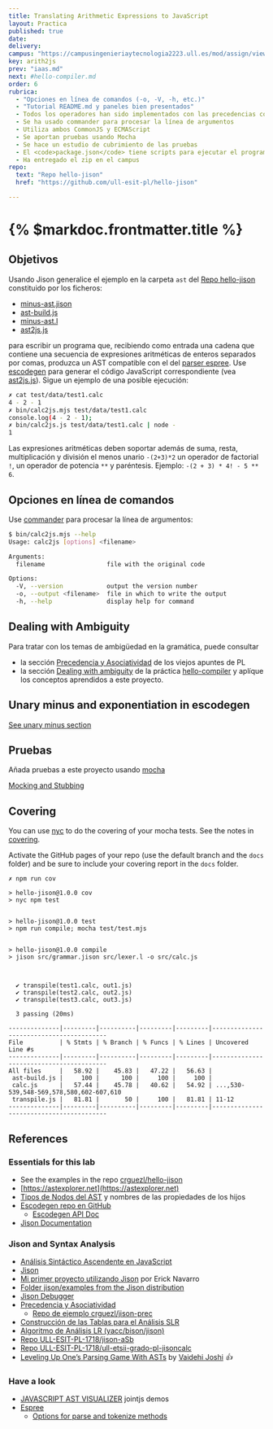```yaml
---
title: Translating Arithmetic Expressions to JavaScript
layout: Practica
published: true
date:
delivery:
campus: "https://campusingenieriaytecnologia2223.ull.es/mod/assign/view.php?id=20502"
key: arith2js
prev: "iaas.md"
next: #hello-compiler.md
order: 6
rubrica:
  - "Opciones en línea de comandos (-o, -V, -h, etc.)"
  - "Tutorial README.md y paneles bien presentados"
  - Todos los operadores han sido implementados con las precedencias correctas
  - Se ha usado commander para procesar la línea de argumentos
  - Utiliza ambos CommonJS y ECMAScript 
  - Se aportan pruebas usando Mocha
  - Se hace un estudio de cubrimiento de las pruebas
  - El <code>package.json</code> tiene scripts para ejecutar el programa
  - Ha entregado el zip en el campus
repo:
  text: "Repo hello-jison"
  href: "https://github.com/ull-esit-pl/hello-jison"

---
```


# {% $markdoc.frontmatter.title %}

## Objetivos

Usando Jison generalice el ejemplo en la carpeta `ast` del [Repo hello-jison](https://github.com/ull-esit-pl/hello-jison) constituido por los ficheros:

* [minus-ast.jison](https://github.com/ULL-ESIT-PL/hello-jison/blob/master/ast/minus-ast.jison) 
* [ast-build.js](https://github.com/ULL-ESIT-PL/hello-jison/blob/master/ast/ast-build.js)
* [minus-ast.l](https://github.com/ULL-ESIT-PL/hello-jison/blob/master/ast/minus-ast.l)
* [ast2js.js](https://github.com/ULL-ESIT-PL/hello-jison/blob/master/ast/ast2js.js)

para escribir un programa que, recibiendo como entrada una cadena que contiene una secuencia de expresiones aritméticas de enteros separados por comas, produzca un AST compatible con el del [parser espree](https://github.com/eslint/espree). 
Use [escodegen](https://github.com/estools/escodegen) para generar el código JavaScript correspondiente (vea [ast2js.js](https://github.com/ULL-ESIT-PL/hello-jison/blob/master/ast/ast2js.js)). Sigue un ejemplo de una posible ejecución:

```bash
✗ cat test/data/test1.calc 
4 - 2 - 1                                                                                       
✗ bin/calc2js.mjs test/data/test1.calc 
console.log(4 - 2 - 1);
✗ bin/calc2js.js test/data/test1.calc | node -
1
```

Las expresiones aritméticas deben soportar además de suma, resta, multiplicación y división el menos unario `-(2+3)*2`   un operador de factorial `!`, un operador de potencia `**` y paréntesis. Ejemplo: `-(2 + 3) * 4! - 5 ** 6`.

## Opciones en línea de comandos

Use [commander](https://github.com/tj/commander.js#readme) para procesar la línea de argumentos:
  
```bash
$ bin/calc2js.mjs --help
Usage: calc2js [options] <filename>

Arguments:
  filename                 file with the original code

Options:
  -V, --version            output the version number
  -o, --output <filename>  file in which to write the output
  -h, --help               display help for command
```

## Dealing with Ambiguity

Para tratar con los temas de ambigüedad en la gramática,
puede consultar 

* la sección [Precedencia y Asociatividad](https://crguezl.github.io/pl-html/node57.html) de los viejos apuntes de PL
* la sección [Dealing with ambiguity](/practicas/hello-compiler.html#dealing-with-ambiguity) de la práctica [hello-compiler](/practicas/hello-compiler.html) y aplíque los conceptos aprendidos a este proyecto.

## Unary minus and exponentiation in escodegen

[See unary minus section](/assets/unaryminus-exponenciation-escodegen)

## Pruebas

Añada pruebas a este proyecto usando [mocha](/temas/introduccion-a-javascript/mocha.html)


[Mocking and Stubbing](/temas/introduccion-a-javascript/mocking-stubbing)


## Covering 

You can use  [nyc](https://www.npmjs.com/package/nyc) to do the covering of your mocha tests.
See the notes in [covering](/temas/introduccion-a-javascript/covering). 

Activate the GitHub pages of your repo (use the default branch and the `docs` folder) and be sure to include your covering report in the `docs` folder.

```
✗ npm run cov

> hello-jison@1.0.0 cov
> nyc npm test


> hello-jison@1.0.0 test
> npm run compile; mocha test/test.mjs


> hello-jison@1.0.0 compile
> jison src/grammar.jison src/lexer.l -o src/calc.js



  ✔ transpile(test1.calc, out1.js)
  ✔ transpile(test2.calc, out2.js)
  ✔ transpile(test3.calc, out3.js)

  3 passing (20ms)

--------------|---------|----------|---------|---------|-----------------------------------------
File          | % Stmts | % Branch | % Funcs | % Lines | Uncovered Line #s                       
--------------|---------|----------|---------|---------|-----------------------------------------
All files     |   58.92 |    45.83 |   47.22 |   56.63 |                                         
 ast-build.js |     100 |      100 |     100 |     100 |                                         
 calc.js      |   57.44 |    45.78 |   40.62 |   54.92 | ...,530-539,548-569,578,580,602-607,610 
 transpile.js |   81.81 |       50 |     100 |   81.81 | 11-12                                   
--------------|---------|----------|---------|---------|-----------------------------------------
```

## References

### Essentials for this lab

* See the examples in the repo [crguezl/hello-jison](https://github.com/crguezl/hello-jison)
* [https://astexplorer.net](https://astexplorer.net)
* [Tipos de Nodos del AST](/temas/introduccion-a-pl/espree-visitorkeys) y nombres de las propiedades de los hijos
* [Escodegen repo en GitHub](https://github.com/estools/escodegen)
  - [Escodegen API Doc](https://github.com/estools/escodegen/wiki/API)
* [Jison Documentation](https://gerhobbelt.github.io/jison/docs//)

### Jison and Syntax Analysis

* [Análisis Sintáctico Ascendente en JavaScript](https://crguezl.github.io/pl-html/node43.html)
* [Jison](/temas/syntax-analysis/analisis-LR/#introduccion-al-analisis-lr)
* [Mi primer proyecto utilizando Jison](https://ericknavarro.io/2019/07/21/17-Mi-primer-proyecto-utilizando-Jison-Linux/) por Erick Navarro
* [Folder jison/examples from the Jison distribution](https://github.com/zaach/jison/tree/master/examples)
* [Jison Debugger](https://nolanlawson.github.io/jison-debugger/)
* [Precedencia y Asociatividad](https://crguezl.github.io/pl-html/node57.html)
    - [Repo de ejemplo crguezl/jison-prec](https://github.com/crguezl/jison-prec)
* [Construcción de las Tablas para el Análisis SLR](https://crguezl.github.io/pl-html/node49.html)
* [Algoritmo de Análisis LR (yacc/bison/jison)](https://crguezl.github.io/pl-html/node55.html)
* [Repo ULL-ESIT-PL-1718/jison-aSb](https://github.com/ULL-ESIT-PL-1718/jison-aSb)
* [Repo ULL-ESIT-PL-1718/ull-etsii-grado-pl-jisoncalc](https://github.com/ULL-ESIT-PL-1718/ull-etsii-grado-pl-jisoncalc)
* <a href="https://medium.com/basecs/leveling-up-ones-parsing-game-with-asts-d7a6fc2400ff" rel="nofollow">Leveling Up One’s Parsing Game With ASTs</a> by <a href="https://twitter.com/vaidehijoshi" rel="nofollow">Vaidehi Joshi</a> <em> 👍</em>


### Have a look

* [JAVASCRIPT AST VISUALIZER](https://resources.jointjs.com/demos/javascript-ast) jointjs demos
* [Espree](https://github.com/eslint/espree)
  * [Options for parse and tokenize methods](https://github.com/eslint/espree#options)